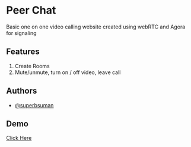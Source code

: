 # Peer Chat
Basic one on one video calling website created using webRTC and Agora for signaling

## Features

1. Create Rooms
1. Mute/unmute, turn on / off video, leave call

## Authors

- [@superbsuman](https://www.github.com/superbsuman)

## Demo

[Click Here](https://superbsuman.github.io/peer-chat/)
